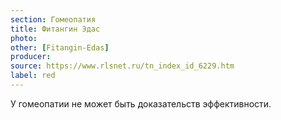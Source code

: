 ```yaml
---
section: Гомеопатия
title: Фитангин Эдас
photo: 
other: [Fitangin-Edas]
producer: 
source: https://www.rlsnet.ru/tn_index_id_6229.htm
label: red
---
```


У гомеопатии не может быть доказательств эффективности.
